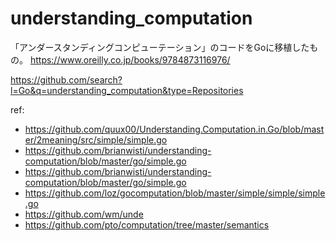 # understanding_computation

「アンダースタンディングコンピューテーション」のコードをGoに移植したもの。
https://www.oreilly.co.jp/books/9784873116976/

https://github.com/search?l=Go&q=understanding_computation&type=Repositories

ref:
- https://github.com/quux00/Understanding.Computation.in.Go/blob/master/2meaning/src/simple/simple.go
- https://github.com/brianwisti/understanding-computation/blob/master/go/simple.go
- https://github.com/brianwisti/understanding-computation/blob/master/go/simple.go
- https://github.com/loz/gocomputation/blob/master/simple/simple/simple.go
- https://github.com/wm/unde
- https://github.com/pto/computation/tree/master/semantics